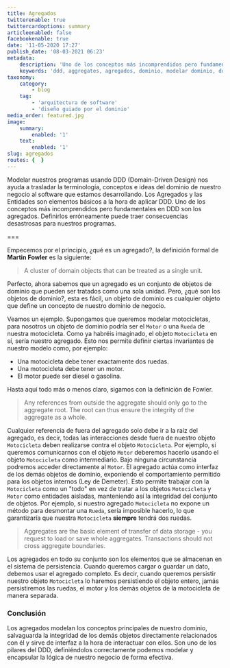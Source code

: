 ```yaml
---
title: Agregados
twitterenable: true
twittercardoptions: summary
articleenabled: false
facebookenable: true
date: '11-05-2020 17:27'
publish_date: '08-03-2021 06:23'
metadata:
    description: 'Uno de los conceptos más incomprendidos pero fundamentales en DDD son los agregados. Definirlos erróneamente puede traer consecuencias desastrosas para nuestros programas.'
    keywords: 'ddd, aggregates, agregados, dominio, modelar dominio, domain model, model'
taxonomy:
    category:
        - blog
    tag:
        - 'arquitectura de software'
        - 'diseño guiado por el dominio'
media_order: featured.jpg
image:
    summary:
        enabled: '1'
    text:
        enabled: '1'
slug: agregados
routes: {  }
---
```


Modelar nuestros programas usando DDD (Domain-Driven Design) nos ayuda a trasladar la terminología, conceptos e ideas del dominio de nuestro negocio al software que estamos desarrollando. Los Agregados y las Entidades son elementos básicos a la hora de aplicar DDD. Uno de los conceptos más incomprendidos pero fundamentales en DDD son los agregados. Definirlos erróneamente puede traer consecuencias desastrosas para nuestros programas.

===

Empecemos por el principio, ¿qué es un agregado?, la definición formal de **Martin Fowler** es la siguiente: 

> A cluster of domain objects that can be treated as a single unit.

Perfecto, ahora sabemos que un agregado es un conjunto de objetos de dominio que pueden ser tratados como una sola unidad. Pero, ¿qué son los objetos de dominio?, esta es fácil, un objeto de dominio es cualquier objeto que define un concepto de nuestro dominio de negocio. 

Veamos un ejemplo. Supongamos que queremos modelar motocicletas, para nosotros un objeto de dominio podría ser el `Motor` o una `Rueda` de nuestra motocicleta. Como ya habréis imaginado, el objeto `Motocicleta` en sí, sería nuestro agregado. Esto nos permite definir ciertas invariantes de nuestro modelo como, por ejemplo: 

- Una motocicleta debe tener exactamente dos ruedas. 
- Una motocicleta debe tener un motor. 
- El motor puede ser diesel o gasolina. 

Hasta aquí todo más o menos claro, sigamos con la definición de Fowler. 

> Any references from outside the aggregate should only go to the aggregate root. The root can thus ensure the integrity of the aggregate as a whole. 

Cualquier referencia de fuera del agregado solo debe ir a la raíz del agregado, es decir, todas las interacciones desde fuera de nuestro objeto `Motocicleta` deben realizarse contra el objeto `Motocicleta`. Por ejemplo, si queremos comunicarnos con el objeto `Motor` deberemos hacerlo usando el objeto `Motocicleta` como intermediario. Bajo ninguna circunstancia podremos acceder directamente al `Motor`. El agregado actúa como interfaz de los demás objetos de dominio, exponiendo el comportamiento permitido para los objetos internos (Ley de Demeter). Esto permite trabajar con la `Motocicleta` como un "todo" en vez de tratar a los objetos `Motocicleta` y `Motor` como entidades aisladas, manteniendo así la integridad del conjunto de objetos. Por ejemplo, si nuestro agregado `Motocicleta` no expone un método para desmontar una `Rueda`, sería imposible hacerlo, lo que garantizaría que nuestra `Motocicleta` **siempre** tendrá dos ruedas. 

> Aggregates are the basic element of transfer of data storage - you request to load or save whole aggregates. Transactions should not cross aggregate boundaries. 

Los agregados en todo su conjunto son los elementos que se almacenan en el sistema de persistencia. Cuando queremos cargar o guardar un dato, debemos usar el agregado completo. Es decir, cuando queremos persistir nuestro objeto `Motocicleta` lo haremos persistiendo el objeto entero, jamás persistiremos las ruedas, el motor y los demás objetos de la motocicleta de manera separada. 

### Conclusión

Los agregados modelan los conceptos principales de nuestro dominio, salvaguarda la integridad de los demás objetos directamente relacionados con él y sirve de interfaz a la hora de interactuar con ellos. Son uno de los pilares del DDD, definiéndolos correctamente podemos modelar y encapsular la lógica de nuestro negocio de forma efectiva.